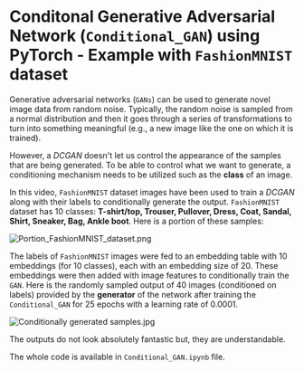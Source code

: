 # Conditonal Generative Adversarial Network (`Conditional_GAN`) using PyTorch - Example with `FashionMNIST` dataset

Generative adversarial networks (`GANs`) can be used to generate novel image data from random noise. Typically, the random noise is sampled from a normal distribution and then it goes through a series of transformations to turn into something meaningful (e.g., a new image like the one on which it is trained).

However, a _DCGAN_ doesn't let us control the appearance of the samples that are being generated. To be able to control what we want to generate, a conditioning mechanism needs to be utilized such as the **class** of an image.

In this video, `FashionMNIST` dataset images have been used to train a *DCGAN* along with their labels to conditionally generate the output. `FashionMNIST` dataset has 10 classes: __T-shirt/top, Trouser, Pullover, Dress, Coat, Sandal, Shirt, Sneaker, Bag, Ankle boot__. Here is a portion of these samples:

![Portion_FashionMNIST_dataset.png](https://github.com/randomaccess2023/MG2023/blob/main/Video%2049/Portion_FashionMNIST_dataset.png "Portion_FashionMNIST_dataset.png")

The labels of `FashionMNIST` images were fed to an embedding table with 10 embeddings (for 10 classes), each with an embedding size of 20. These embeddings were then added with image features to conditionally train the `GAN`. Here is the randomly sampled output of 40 images (conditioned on labels) provided by the __generator__ of the network after training the `Conditional_GAN` for 25 epochs with a learning rate of 0.0001.

![Conditionally generated samples.jpg](https://github.com/randomaccess2023/MG2023/blob/main/Video%2049/Conditionally%20generated%20samples.jpg "Conditionally generated samples.jpg")

The outputs do not look absolutely fantastic but, they are understandable.

The whole code is available in `Conditional_GAN.ipynb` file.
